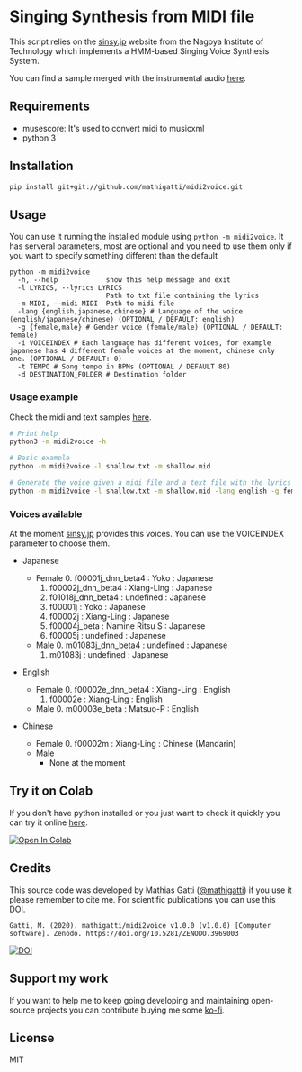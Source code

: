 # Singing Synthesis from MIDI file

This script relies on the [sinsy.jp](http://sinsy.jp/) website from the Nagoya Institute of Technology which implements a HMM-based Singing Voice Synthesis System.

You can find a sample merged with the instrumental audio [here](https://soundcloud.com/mathias-gatti/shallow-midi2voice).

## Requirements

- musescore: It's used to convert midi to musicxml
- python 3

## Installation

```bash
pip install git+git://github.com/mathigatti/midi2voice.git
```

## Usage

You can use it running the installed module using `python -m midi2voice`. It has serveral parameters, most are optional and you need to use them only if you want to specify something different than the default

```
python -m midi2voice
  -h, --help            show this help message and exit
  -l LYRICS, --lyrics LYRICS
                        Path to txt file containing the lyrics
  -m MIDI, --midi MIDI  Path to midi file
  -lang {english,japanese,chinese} # Language of the voice (english/japanese/chinese) (OPTIONAL / DEFAULT: english)
  -g {female,male} # Gender voice (female/male) (OPTIONAL / DEFAULT: female)
  -i VOICEINDEX # Each language has different voices, for example japanese has 4 different female voices at the moment, chinese only one. (OPTIONAL / DEFAULT: 0)
  -t TEMPO # Song tempo in BPMs (OPTIONAL / DEFAULT 80)
  -d DESTINATION_FOLDER # Destination folder
```

### Usage example

Check the midi and text samples [here](https://github.com/mathigatti/midi2voice/tree/master/inputs).

```bash
# Print help
python3 -m midi2voice -h

# Basic example
python -m midi2voice -l shallow.txt -m shallow.mid

# Generate the voice given a midi file and a text file with the lyrics
python -m midi2voice -l shallow.txt -m shallow.mid -lang english -g female -t 96
```

### Voices available

At the moment [sinsy.jp](http://sinsy.jp/) provides this voices. You can use the VOICEINDEX parameter to choose them.

- Japanese
    - Female
        0. f00001j_dnn_beta4 : Yoko : Japanese
        1. f00002j_dnn_beta4 : Xiang-Ling : Japanese
        2. f01018j_dnn_beta4 : undefined : Japanese
        3. f00001j : Yoko : Japanese
        4. f00002j : Xiang-Ling : Japanese
        5. f00004j_beta : Namine Ritsu S : Japanese
        6. f00005j : undefined : Japanese
    - Male
        0. m01083j_dnn_beta4 : undefined : Japanese
        1. m01083j : undefined : Japanese

- English
    - Female
        0. f00002e_dnn_beta4 : Xiang-Ling : English
        1. f00002e : Xiang-Ling : English
    - Male
        0. m00003e_beta : Matsuo-P : English

- Chinese
    - Female
        0. f00002m : Xiang-Ling : Chinese (Mandarin)
    - Male
        - None at the moment

## Try it on Colab

If you don't have python installed or you just want to check it quickly you can try it online [here](https://colab.research.google.com/drive/1_lZiwQfuHIVaEFmAibPKUMprZ_0yU35L?usp=sharing).

[![Open In Colab](https://colab.research.google.com/assets/colab-badge.svg)](https://colab.research.google.com/drive/1_lZiwQfuHIVaEFmAibPKUMprZ_0yU35L?usp=sharing)

## Credits
This source code was developed by Mathias Gatti ([@mathigatti](https://mathigatti.com)) if you use it please remember to cite me. For scientific publications you can use this DOI.

`Gatti, M. (2020). mathigatti/midi2voice v1.0.0 (v1.0.0) [Computer software]. Zenodo. https://doi.org/10.5281/ZENODO.3969003`

[![DOI](https://zenodo.org/badge/140364503.svg)](https://zenodo.org/badge/latestdoi/140364503)

## Support my work

If you want to help me to keep going developing and maintaining open-source projects you can contribute buying me some [ko-fi](https://ko-fi.com/mathigatti).

## License
MIT
